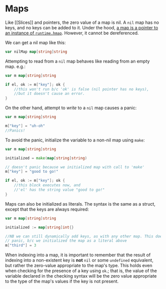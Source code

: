 # Maps

Like [[Slices]] and pointers, the zero value of a map is nil.  A `nil` map has no keys, and no keys can be added to it. Under the hood, [a map is a pointer to an instance of `runtime.hmap`](https://dave.cheney.net/2017/04/30/if-a-map-isnt-a-reference-variable-what-is-it).  However, it cannot be dereferenced.

We can get a nil map like this:
```go
var nilMap map[string]string
```

Attempting to read from a `nil` map behaves like reading from an empty map.  e.g.:
```go
var m map[string]string

if el, ok := m["key"]; ok {
	//this won't run b/c 'ok' is false (nil pointer has no keys),
	//but it doesn't cause an error.
}
```

On the other hand, attempt to *write* to a `nil` map causes a panic:
```go
var m map[string]string

m["key"] = "uh-oh"
//Panics!
```

To avoid the panic, initialize the variable to a non-nil map using `make`:
```go
var m map[string]string

initialized = make(map[string]string)

// doesn't panic because we initialized map with call to 'make'
m["key"] = "good to go!"

if el, ok := m["key"]; ok {
	//this block executes now, and
	//'el' has the string value "good to go!"
}
```

Maps can also be initialized as literals.  The syntax is the same as a struct, except that the keys are always required:
```go
var m map[string]string

initialized := map[string]int{}

//NB we can still dynamically add keys, as with any other map. This doesn't
// panic, b/c we initialized the map as a literal above
m["third"] = 3
```

When indexing into a map, it is important to remember that the result of indexing into a non-existent key is **not** `nil` or some `undefined` equivalent, but rather the zero-value appropriate to the map's type.  This holds even when checking for the presence of a key using `ok`.; that is, the value of the variable declared in the checking syntax will be the zero value appropriate to the type of the map's values if the key is not present.